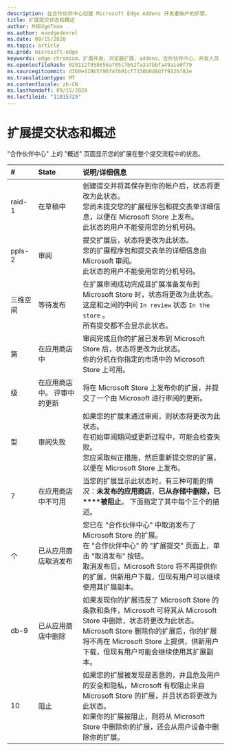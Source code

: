 ```yaml
---
description: 在合作伙伴中心创建 Microsoft Edge Addons 开发者帐户的步骤。
title: 扩展提交状态和概述
author: MSEdgeTeam
ms.author: msedgedevrel
ms.date: 09/15/2020
ms.topic: article
ms.prod: microsoft-edge
keywords: edge-chromium、扩展开发、浏览器扩展、addons、合作伙伴中心、开发人员
ms.openlocfilehash: 028112f958656a705c7b52fa3a7bbfa49a1a0f79
ms.sourcegitcommit: d360e419b5f96f4f691cf7330b0d8dff9126f82e
ms.translationtype: MT
ms.contentlocale: zh-CN
ms.lasthandoff: 09/15/2020
ms.locfileid: "11015729"
---
```

# 扩展提交状态和概述  

"合作伙伴中心" 上的 "概述" 页面显示您的扩展在整个提交流程中的状态。  

| # |  State |  说明/详细信息 |  
|:--- |:--- |:--- |  
| raid-1 |  在草稿中 |  创建提交并将其保存到你的帐户后，状态将更改为此状态。  <br />  您尚未提交您的扩展程序包和提交表单详细信息，以便在 Microsoft Store 上发布。  <br />  此状态的用户不能使用您的分机号码。  |  
| ppls-2|  审阅 |  提交扩展后，状态将更改为此状态。  <br />  您的扩展程序包和提交表单的详细信息由 Microsoft 审阅。  <br />  此状态的用户不能使用您的分机号码。  |  
| 三维空间|  等待发布 |  在扩展审阅成功完成且扩展准备发布到 Microsoft Store 时，状态将更改为此状态。  <br />  这是和之间的中间 `In review` 状态 `In the store` 。  <br />  所有提交都不会显示此状态。  |  
| 第|  在应用商店中 |  审阅完成且你的扩展已发布到 Microsoft Store 后，状态将更改为此状态。  <br />  你的分机在你指定的市场中的 Microsoft Store 上可用。  |  
| 级 |  在应用商店中。  评审中的更新 |  将在 Microsoft Store 上发布你的扩展，并提交了一个由 Microsoft 进行审阅的更新。  |  
| 型 |  审阅失败 |  如果您的扩展未通过审阅，则状态将更改为此状态。  <br />  在初始审阅期间或更新过程中，可能会检查失败。  <br />  您应采取纠正措施，然后重新提交您的扩展，以便在 Microsoft Store 上发布。  |  
| 7 |  在应用商店中不可用 |  当您的扩展显示此状态时，有三种可能的情况：**未发布的应用商店**，**已从存储中删除，已****被阻止**。  下面指定了其中每个三个的描述。  |  
| 个 |  已从应用商店取消发布 |  您已在 "合作伙伴中心" 中取消发布了 Microsoft Store 的扩展。  <br />  在 "合作伙伴中心" 的 "扩展提交" 页面上，单击 "取消发布" 按钮。  <br />  取消发布后，Microsoft Store 将不再提供你的扩展，供新用户下载，但现有用户可以继续使用其扩展副本。  |  
| db-9 |  已从应用商店中删除 |  如果发现你的扩展违反了 Microsoft Store 的条款和条件，Microsoft 可将其从 Microsoft Store 中删除，状态将更改为此状态。  <br />  Microsoft Store 删除你的扩展后，你的扩展将不再在 Microsoft Store 上提供，供新用户下载，但现有用户可能会继续使用其扩展副本。  |  
| 10 |  阻止 |  如果您的扩展被发现是恶意的，并且危及用户的安全和隐私，Microsoft 有权阻止来自 Microsoft Store 的扩展，并且状态将更改为此状态。  <br />  如果你的扩展被阻止，则将从 Microsoft Store 中删除你的扩展，还会从用户设备中删除你的扩展。  |  
